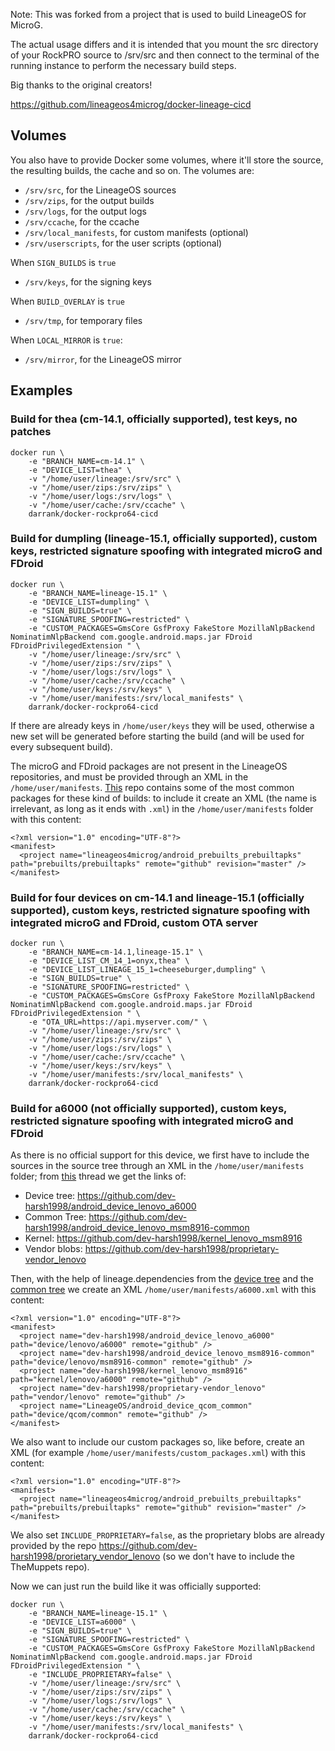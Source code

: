 Note: This was forked from a project that is used to build LineageOS for MicroG.


The actual usage differs and it is intended that you mount the src directory of your RockPRO source to /srv/src and then connect to the terminal of the running instance to perform the necessary build steps.

Big thanks to the original creators!

https://github.com/lineageos4microg/docker-lineage-cicd




## Volumes

You also have to provide Docker some volumes, where it'll store the source, the
resulting builds, the cache and so on. The volumes are:

 * `/srv/src`, for the LineageOS sources
 * `/srv/zips`, for the output builds
 * `/srv/logs`, for the output logs
 * `/srv/ccache`, for the ccache
 * `/srv/local_manifests`, for custom manifests (optional)
 * `/srv/userscripts`, for the user scripts (optional)

When `SIGN_BUILDS` is `true`

 * `/srv/keys`, for the signing keys

When `BUILD_OVERLAY` is `true`

 * `/srv/tmp`, for temporary files

When `LOCAL_MIRROR` is `true`:

 * `/srv/mirror`, for the LineageOS mirror

## Examples

### Build for thea (cm-14.1, officially supported), test keys, no patches

```
docker run \
    -e "BRANCH_NAME=cm-14.1" \
    -e "DEVICE_LIST=thea" \
    -v "/home/user/lineage:/srv/src" \
    -v "/home/user/zips:/srv/zips" \
    -v "/home/user/logs:/srv/logs" \
    -v "/home/user/cache:/srv/ccache" \
    darrank/docker-rockpro64-cicd
```

### Build for dumpling (lineage-15.1, officially supported), custom keys, restricted signature spoofing with integrated microG and FDroid

```
docker run \
    -e "BRANCH_NAME=lineage-15.1" \
    -e "DEVICE_LIST=dumpling" \
    -e "SIGN_BUILDS=true" \
    -e "SIGNATURE_SPOOFING=restricted" \
    -e "CUSTOM_PACKAGES=GmsCore GsfProxy FakeStore MozillaNlpBackend NominatimNlpBackend com.google.android.maps.jar FDroid FDroidPrivilegedExtension " \
    -v "/home/user/lineage:/srv/src" \
    -v "/home/user/zips:/srv/zips" \
    -v "/home/user/logs:/srv/logs" \
    -v "/home/user/cache:/srv/ccache" \
    -v "/home/user/keys:/srv/keys" \
    -v "/home/user/manifests:/srv/local_manifests" \
    darrank/docker-rockpro64-cicd
```

If there are already keys in `/home/user/keys` they will be used, otherwise a
new set will be generated before starting the build (and will be used for every
subsequent build).

The microG and FDroid packages are not present in the LineageOS repositories,
and must be provided through an XML in the `/home/user/manifests`.
[This][prebuiltapks] repo contains some of the most common packages for these
kind of builds: to include it create an XML (the name is irrelevant, as long as
it ends with `.xml`) in the `/home/user/manifests` folder with this content:

```
<?xml version="1.0" encoding="UTF-8"?>
<manifest>
  <project name="lineageos4microg/android_prebuilts_prebuiltapks" path="prebuilts/prebuiltapks" remote="github" revision="master" />
</manifest>
```

### Build for four devices on cm-14.1 and lineage-15.1 (officially supported), custom keys, restricted signature spoofing with integrated microG and FDroid, custom OTA server

```
docker run \
    -e "BRANCH_NAME=cm-14.1,lineage-15.1" \
    -e "DEVICE_LIST_CM_14_1=onyx,thea" \
    -e "DEVICE_LIST_LINEAGE_15_1=cheeseburger,dumpling" \
    -e "SIGN_BUILDS=true" \
    -e "SIGNATURE_SPOOFING=restricted" \
    -e "CUSTOM_PACKAGES=GmsCore GsfProxy FakeStore MozillaNlpBackend NominatimNlpBackend com.google.android.maps.jar FDroid FDroidPrivilegedExtension " \
    -e "OTA_URL=https://api.myserver.com/" \
    -v "/home/user/lineage:/srv/src" \
    -v "/home/user/zips:/srv/zips" \
    -v "/home/user/logs:/srv/logs" \
    -v "/home/user/cache:/srv/ccache" \
    -v "/home/user/keys:/srv/keys" \
    -v "/home/user/manifests:/srv/local_manifests" \
    darrank/docker-rockpro64-cicd
```

### Build for a6000 (not officially supported), custom keys, restricted signature spoofing with integrated microG and FDroid

As there is no official support for this device, we first have to include the
sources in the source tree through an XML in the `/home/user/manifests` folder;
from [this][a6000-xda] thread we get the links of:

 * Device tree: https://github.com/dev-harsh1998/android_device_lenovo_a6000
 * Common Tree: https://github.com/dev-harsh1998/android_device_lenovo_msm8916-common
 * Kernel: https://github.com/dev-harsh1998/kernel_lenovo_msm8916
 * Vendor blobs: https://github.com/dev-harsh1998/proprietary-vendor_lenovo

Then, with the help of lineage.dependencies from the
[device tree][a6000-device-tree-deps] and the
[common tree][a6000-common-tree-deps] we create an XML
`/home/user/manifests/a6000.xml` with this content:

```
<?xml version="1.0" encoding="UTF-8"?>
<manifest>
  <project name="dev-harsh1998/android_device_lenovo_a6000" path="device/lenovo/a6000" remote="github" />
  <project name="dev-harsh1998/android_device_lenovo_msm8916-common" path="device/lenovo/msm8916-common" remote="github" />
  <project name="dev-harsh1998/kernel_lenovo_msm8916" path="kernel/lenovo/a6000" remote="github" />
  <project name="dev-harsh1998/proprietary-vendor_lenovo" path="vendor/lenovo" remote="github" />
  <project name="LineageOS/android_device_qcom_common" path="device/qcom/common" remote="github" />
</manifest>
```

We also want to include our custom packages so, like before, create an XML (for
example `/home/user/manifests/custom_packages.xml`) with this content:

```
<?xml version="1.0" encoding="UTF-8"?>
<manifest>
  <project name="lineageos4microg/android_prebuilts_prebuiltapks" path="prebuilts/prebuiltapks" remote="github" revision="master" />
</manifest>
```

We also set `INCLUDE_PROPRIETARY=false`, as the proprietary blobs are already
provided by the repo
https://github.com/dev-harsh1998/prorietary_vendor_lenovo (so we
don't have to include the TheMuppets repo).

Now we can just run the build like it was officially supported:

```
docker run \
    -e "BRANCH_NAME=lineage-15.1" \
    -e "DEVICE_LIST=a6000" \
    -e "SIGN_BUILDS=true" \
    -e "SIGNATURE_SPOOFING=restricted" \
    -e "CUSTOM_PACKAGES=GmsCore GsfProxy FakeStore MozillaNlpBackend NominatimNlpBackend com.google.android.maps.jar FDroid FDroidPrivilegedExtension " \
    -e "INCLUDE_PROPRIETARY=false" \
    -v "/home/user/lineage:/srv/src" \
    -v "/home/user/zips:/srv/zips" \
    -v "/home/user/logs:/srv/logs" \
    -v "/home/user/cache:/srv/ccache" \
    -v "/home/user/keys:/srv/keys" \
    -v "/home/user/manifests:/srv/local_manifests" \
    darrank/docker-rockpro64-cicd
```


[docker-ubuntu]: https://docs.docker.com/install/linux/docker-ce/ubuntu/
[docker-debian]: https://docs.docker.com/install/linux/docker-ce/debian/
[docker-centos]: https://docs.docker.com/install/linux/docker-ce/centos/
[docker-fedora]: https://docs.docker.com/install/linux/docker-ce/fedora/
[docker-win]: https://docs.docker.com/docker-for-windows/install/
[docker-mac]: https://docs.docker.com/docker-for-mac/install/
[docker-toolbox]: https://docs.docker.com/toolbox/overview/
[docker-helloworld]: https://docs.docker.com/get-started/#test-docker-installation
[los-branches]: https://github.com/LineageOS/android/branches
[signature-spoofing]: https://github.com/microg/android_packages_apps_GmsCore/wiki/Signature-Spoofing
[microg]: https://microg.org/
[signature-spoofing-patches]: src/signature_spoofing_patches/
[blobs-pull]: https://wiki.lineageos.org/devices/bacon/build#extract-proprietary-blobs
[blobs-extract]: https://wiki.lineageos.org/extracting_blobs_from_zips.html
[blobs-themuppets]: https://github.com/TheMuppets/manifests
[lineageota]: https://github.com/julianxhokaxhiu/LineageOTA
[los-extras]: https://download.lineageos.org/extras
[dockerfile]: Dockerfile
[prebuiltapks]: https://github.com/lineageos4microg/android_prebuilts_prebuiltapks
[a6000-xda]: https://forum.xda-developers.com/lenovo-a6000/development/rom-lineageos-15-1-t3733747
[a6000-device-tree-deps]: https://github.com/dev-harsh1998/android_device_lenovo_a6000/blob/lineage-15.1/lineage.dependencies
[a6000-common-tree-deps]: https://github.com/dev-harsh1998/android_device_lenovo_msm8916-common/blob/lineage-15.1/lineage.dependencies

